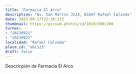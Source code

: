 ```yaml
---
title: "Farmacia El Arco"
description: "Av. San Martín 3124, B1847 Rafael Calzada"
date: 2023-09-17T22:39:27Z
thumbnail: https://picsum.photos/id/1019/500/200
turnos:
- "20230921"
- "20230922"
localidad: "Rafael Calzada"
place_id: "abc123"
draft: false
---
```


Descricpión de Farmacia El Arco.